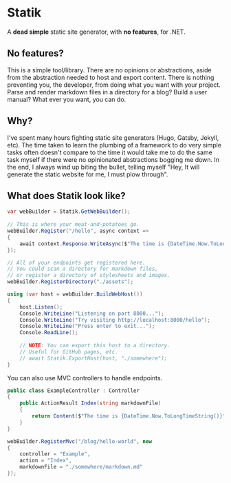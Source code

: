 # Statik

A **dead simple** static site generator, with **no features**, for .NET.

## No features?

This is a simple tool/library. There are no opinions or abstractions, aside from the abstraction needed to host and export content. There is nothing preventing you, the developer, from doing what you want with your project. Parse and render markdown files in a directory for a blog? Build a user manual? What ever you want, you can do.

## Why?

I've spent many hours fighting static site generators (Hugo, Gatsby, Jekyll, etc). The time taken to learn the plumbing of a framework to do very simple tasks often doesn't compare to the time it would take me to do the same task myself if there were no opinionated abstractions bogging me down. In the end, I always wind up biting the bullet, telling myself "Hey, It will generate the static website for me, I must plow through".

## What does Statik look like?

```c#
var webBuilder = Statik.GetWebBuilder();
            
// This is where your meat-and-potatoes go.
webBuilder.Register("/hello", async context =>
{
    await context.Response.WriteAsync($"The time is {DateTime.Now.ToLongTimeString()}");
});

// All of your endpoints get registered here.
// You could scan a directory for markdown files,
// or register a directory of stylesheets and images.
webBuilder.RegisterDirectory("./assets");

using (var host = webBuilder.BuildWebHost())
{
    host.Listen();
    Console.WriteLine("Listening on port 8000...");
    Console.WriteLine("Try visiting http://localhost:8000/hello");
    Console.WriteLine("Press enter to exit...");
    Console.ReadLine();
    
    // NOTE: You can export this host to a directory.
    // Useful for GitHub pages, etc.
    // await Statik.ExportHost(host, "./somewhere");
}
```

You can also use MVC controllers to handle endpoints.

```c#
public class ExampleController : Controller
{
    public ActionResult Index(string markdownFile)
    {
        return Content($"The time is {DateTime.Now.ToLongTimeString()}");
    }
}

webBuilder.RegisterMvc("/blog/hello-world", new
{
    controller = "Example",
    action = "Index",
    markdownFile = "./somewhere/markdown.md"
});
```